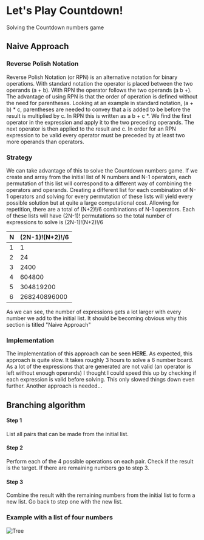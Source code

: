 # Let's Play Countdown!
Solving the Countdown numbers game

## Naive Approach

### Reverse Polish Notation
Reverse Polish Notation (or RPN) is an alternative notation for binary operations. With standard notation the operator is placed between the two operands (a + b). With RPN the operator follows the two operands (a b +). The advantage of using RPN is that the order of operation is defined without the need for parentheses. Looking at an example in standard notation, (a + b) * c, parentheses are needed to convey that a is added to be before the result is multiplied by c. In RPN this is written as a b + c *. We find the first operator in the expression and apply it to the two preceding operands. The next operator is then applied to the result and c. In order for an RPN expression to be valid every operator must be preceded by at least two more operands than operators. 

### Strategy
We can take advantage of this to solve the Countdown numbers game. If we create and array from the initial list of N numbers and N-1 operators, each permutation of this list will correspond to a different way of combining the operators and operands. Creating a different list for each combination of N-1 operators and solving for every permutation of these lists will yield every possible solution but at quite a large computational cost. Allowing for repetition, there are a total of (N+2)!/6 combinations of N-1 operators. Each of these lists will have (2N-1)! permutations so the total number of expressions to solve is (2N-1)!(N+2)!/6

|N|(2N-1)!(N+2)!/6|
|---|---|
|1|1|
|2|24|
|3|2400|
|4|604800|
|5|304819200|
|6|268240896000|

As we can see, the number of expressions gets a lot larger with every number we add to the initial list. It should be becoming obvious why this section is titled "Naive Approach"

### Implementation

The implementation of this approach can be seen **HERE**. As expected, this approach is quite slow. It takes roughly 3 hours to solve a 6 number board. As a lot of the expressions that are generated are not valid (an operator is left without enough operands) I thought I could speed this up by checking if each expression is valid before solving. This only slowed things down even further. Another approach is needed...

## Branching algorithm
#### Step 1
List all pairs that can be made from the initial list.

#### Step 2
Perform each of the 4 possible operations on each pair. Check if the result is the target. If there are remaining numbers go to step 3.

#### Step 3
Combine the result with the remaining numbers from the initial list to form a new list. Go back to step one with the new list.

### Example with a list of four numbers
![Tree](https://user-images.githubusercontent.com/49063400/135449050-67307fd8-a419-4ca2-8d43-9c93d6ac2f19.png)

